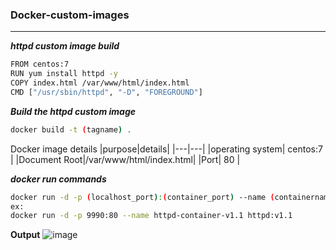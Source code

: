 ### Docker-custom-images
---

**_httpd custom image build_**

```bash
FROM centos:7
RUN yum install httpd -y
COPY index.html /var/www/html/index.html
CMD ["/usr/sbin/httpd", "-D", "FOREGROUND"]
```
**_Build the httpd custom image_**
```bash
docker build -t (tagname) .
```
Docker image details
|purpose|details|
|---|---|
|operating system| centos:7 |
|Document Root|/var/www/html/index.html|
|Port| 80 |

**_docker run commands_**

```bash
docker run -d -p (localhost_port):(container_port) --name (containername) (imagename)
ex:
docker run -d -p 9990:80 --name httpd-container-v1.1 httpd:v1.1
```
**Output**
![image](https://user-images.githubusercontent.com/91359308/169489103-86482fc6-4e30-41c8-b2f3-ca1e9a89740f.png)

